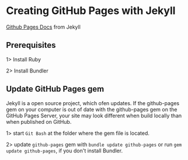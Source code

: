 # Creating GitHub Pages with Jekyll
[Github Pages Docs](http://jekyllrb.com/docs/github-pages/) from Jekyll

## Prerequisites
1> Install Ruby

2> Install Bundler

## Update GitHub Pages gem
Jekyll is a open source project, which ofen updates. If the github-pages gem on your computer is out of date with the github-pages gem on the GitHub Pages Server, your site may look different when build locally than when published on GitHub.

1> start `Git Bash` at the folder where the gem file is located.

2> update `github-pages` gem with `bundle update github-pages` or run `gem update github-pages`, if you don't install Bundler.
